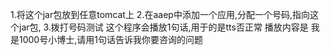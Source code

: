 1.将这个jar包放到任意tomcat上
2.在aaep中添加一个应用,分配一个号码,指向这个jar包,
3.拨打号码测试
这个程序会播放1句话,用于的是tts否正常
播放内容是
我是1000号小博士,请用1句话告诉我你要咨询的问题